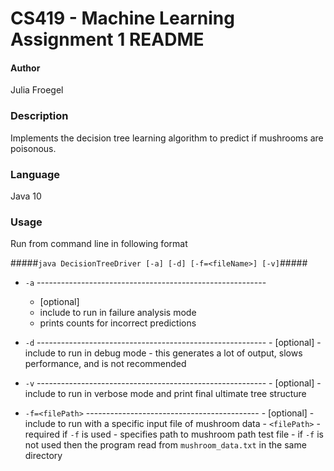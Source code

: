 CS419 - Machine Learning Assignment 1 README  
============================================  

#### Author ####
Julia Froegel  

### Description ###  
Implements the decision tree learning algorithm to predict if mushrooms are poisonous.

### Language ###
Java 10

### Usage ###
Run from command line in following format 
 
#####`java DecisionTreeDriver [-a] [-d] [-f=<fileName>] [-v]`#####
* `-a` --------------------------------------------------------- 
     - [optional]
     - include to run in failure analysis mode
     - prints counts for incorrect predictions

* `-d` ---------------------------------------------------------
      - [optional]
      - include to run in debug mode
      - this generates a lot of output, slows performance, and is not recommended 

* `-v` --------------------------------------------------------- 
      - [optional] 
      - include to run in verbose mode and print final ultimate tree structure  

* `-f=<filePath>` -------------------------------------------
      - [optional] 
      - include to run with a specific input file of mushroom data
         - `<filePath>` 
                        - required if `-f` is used - specifies path to mushroom path test file
      - if `-f` is not used then the program read from `mushroom_data.txt` in the same directory

